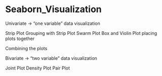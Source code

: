# Seaborn_Visualization


Univariate → “one variable” data visualization

Strip Plot
Grouping with Strip Plot
Swarm Plot
Box and Violin Plot
placing plots together

Combining the plots

Bivariate → “two variable” data visualization

Joint Plot
Density Plot
Pair Plot
